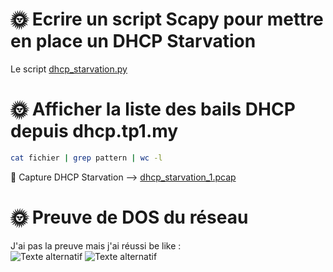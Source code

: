 # 🌞 Ecrire un script Scapy pour mettre en place un DHCP Starvation  
Le script [dhcp_starvation.py](./dhcp_starvation.py)  


# 🌞 Afficher la liste des bails DHCP depuis dhcp.tp1.my  
```bash
cat fichier | grep pattern | wc -l
```  

🦈 Capture DHCP Starvation --> [dhcp_starvation_1.pcap](./dhcp_starvation_1.pcap)

# 🌞 Preuve de DOS du réseau  
J'ai pas la preuve mais j'ai réussi be like :  
![Texte alternatif](M1_CYBER/images/source.png)
![Texte alternatif](M1_CYBER/images/trust.jpg)

